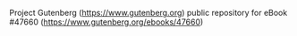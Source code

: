 Project Gutenberg (https://www.gutenberg.org) public repository for eBook #47660 (https://www.gutenberg.org/ebooks/47660)
